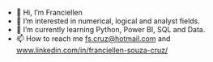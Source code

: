 - 👋 Hi, I’m Franciellen 
- 👀 I’m interested in numerical, logical and analyst fields.
- 🌱 I’m currently learning Python, Power BI, SQL and Data.
- 📫 How to reach me fs.cruz@hotmail.com and www.linkedin.com/in/franciellen-souza-cruz/


<!---
FranciellenCruz/FranciellenCruz is a ✨ special ✨ repository because its `README.md` (this file) appears on your GitHub profile.
You can click the Preview link to take a look at your changes.
--->
